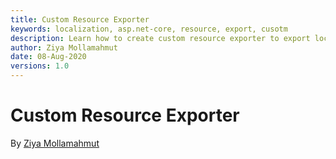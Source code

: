 ```yaml
---
title: Custom Resource Exporter
keywords: localization, asp.net-core, resource, export, cusotm
description: Learn how to create custom resource exporter to export localized resources to .RESX resource files with XLocalizer.
author: Ziya Mollamahmut
date: 08-Aug-2020
versions: 1.0
---
```


# Custom Resource Exporter

By [Ziya Mollamahmut](https://github.com/LazZiya)



